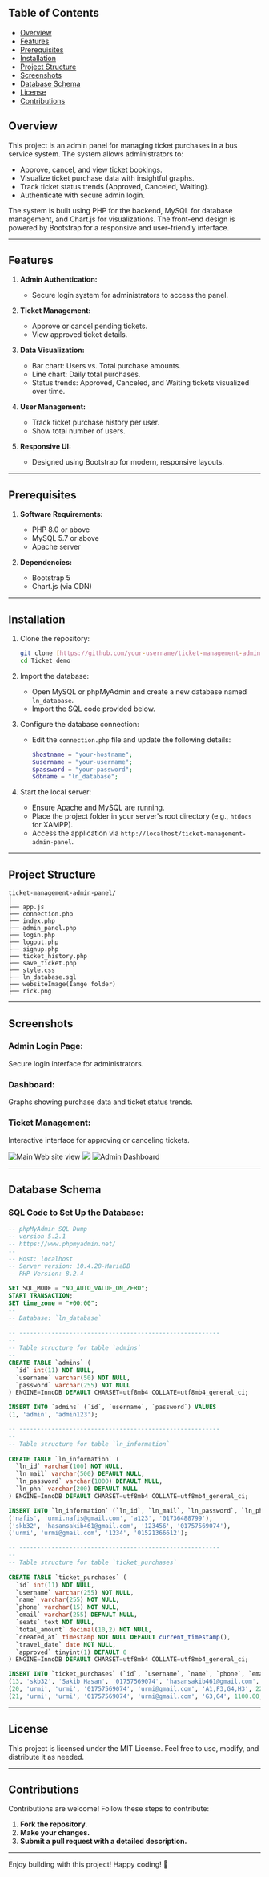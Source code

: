 
## Table of Contents

- [Overview](#overview)
- [Features](#features)
- [Prerequisites](#prerequisites)
- [Installation](#installation)
- [Project Structure](#project-structure)
- [Screenshots](#screenshots)
- [Database Schema](#database-schema)
- [License](#license)
- [Contributions](#contributions)


## Overview

This project is an admin panel for managing ticket purchases in a bus service system. The system allows administrators to:
- Approve, cancel, and view ticket bookings.
- Visualize ticket purchase data with insightful graphs.
- Track ticket status trends (Approved, Canceled, Waiting).
- Authenticate with secure admin login.

The system is built using PHP for the backend, MySQL for database management, and Chart.js for visualizations. The front-end design is powered by Bootstrap for a responsive and user-friendly interface.

---

## Features

1. **Admin Authentication:**
   - Secure login system for administrators to access the panel.

2. **Ticket Management:**
   - Approve or cancel pending tickets.
   - View approved ticket details.

3. **Data Visualization:**
   - Bar chart: Users vs. Total purchase amounts.
   - Line chart: Daily total purchases.
   - Status trends: Approved, Canceled, and Waiting tickets visualized over time.

4. **User Management:**
   - Track ticket purchase history per user.
   - Show total number of users.

5. **Responsive UI:**
   - Designed using Bootstrap for modern, responsive layouts.

---

## Prerequisites

1. **Software Requirements:**
   - PHP 8.0 or above
   - MySQL 5.7 or above
   - Apache server

2. **Dependencies:**
   - Bootstrap 5
   - Chart.js (via CDN)

---

## Installation

1. Clone the repository:

   ```bash
   git clone [https://github.com/your-username/ticket-management-admin-panel.git](https://github.com/skb461/Ticket_demo.git)
   cd Ticket_demo
   ```

2. Import the database:
   - Open MySQL or phpMyAdmin and create a new database named `ln_database`.
   - Import the SQL code provided below.

3. Configure the database connection:
   - Edit the `connection.php` file and update the following details:
     ```php
     $hostname = "your-hostname";
     $username = "your-username";
     $password = "your-password";
     $dbname = "ln_database";
     ```

4. Start the local server:
   - Ensure Apache and MySQL are running.
   - Place the project folder in your server's root directory (e.g., `htdocs` for XAMPP).
   - Access the application via `http://localhost/ticket-management-admin-panel`.

---

## Project Structure

```plaintext
ticket-management-admin-panel/
│
├── app.js
├── connection.php
├── index.php
├── admin_panel.php
├── login.php
├── logout.php
├── signup.php
├── ticket_history.php
├── save_ticket.php
├── style.css
├── ln_database.sql
├── websiteImage(Iamge folder) 
├── rick.png 
```

---

## Screenshots

### **Admin Login Page:**
Secure login interface for administrators.

### **Dashboard:**
Graphs showing purchase data and ticket status trends.

### **Ticket Management:**
Interactive interface for approving or canceling tickets.

![Main Web site view](image/2.png)
![ ](image/1.png)
![Admin Dashboard](image/3.png)

---

## Database Schema

### SQL Code to Set Up the Database:

```sql
-- phpMyAdmin SQL Dump
-- version 5.2.1
-- https://www.phpmyadmin.net/
--
-- Host: localhost
-- Server version: 10.4.28-MariaDB
-- PHP Version: 8.2.4

SET SQL_MODE = "NO_AUTO_VALUE_ON_ZERO";
START TRANSACTION;
SET time_zone = "+00:00";
--
-- Database: `ln_database`
--
-- --------------------------------------------------------
--
-- Table structure for table `admins`
--
CREATE TABLE `admins` (
  `id` int(11) NOT NULL,
  `username` varchar(50) NOT NULL,
  `password` varchar(255) NOT NULL
) ENGINE=InnoDB DEFAULT CHARSET=utf8mb4 COLLATE=utf8mb4_general_ci;

INSERT INTO `admins` (`id`, `username`, `password`) VALUES
(1, 'admin', 'admin123');

-- --------------------------------------------------------
--
-- Table structure for table `ln_information`
--
CREATE TABLE `ln_information` (
  `ln_id` varchar(100) NOT NULL,
  `ln_mail` varchar(500) DEFAULT NULL,
  `ln_password` varchar(1000) DEFAULT NULL,
  `ln_phn` varchar(200) DEFAULT NULL
) ENGINE=InnoDB DEFAULT CHARSET=utf8mb4 COLLATE=utf8mb4_general_ci;

INSERT INTO `ln_information` (`ln_id`, `ln_mail`, `ln_password`, `ln_phn`) VALUES
('nafis', 'urmi.nafis@gmail.com', 'a123', '01736488799'),
('skb32', 'hasansakib461@gmail.com', '123456', '01757569074'),
('urmi', 'urmi@gmail.com', '1234', '01521366612');

-- --------------------------------------------------------
--
-- Table structure for table `ticket_purchases`
--
CREATE TABLE `ticket_purchases` (
  `id` int(11) NOT NULL,
  `username` varchar(255) NOT NULL,
  `name` varchar(255) NOT NULL,
  `phone` varchar(15) NOT NULL,
  `email` varchar(255) DEFAULT NULL,
  `seats` text NOT NULL,
  `total_amount` decimal(10,2) NOT NULL,
  `created_at` timestamp NOT NULL DEFAULT current_timestamp(),
  `travel_date` date NOT NULL,
  `approved` tinyint(1) DEFAULT 0
) ENGINE=InnoDB DEFAULT CHARSET=utf8mb4 COLLATE=utf8mb4_general_ci;

INSERT INTO `ticket_purchases` (`id`, `username`, `name`, `phone`, `email`, `seats`, `total_amount`, `created_at`, `travel_date`, `approved`) VALUES
(13, 'skb32', 'Sakib Hasan', '01757569074', 'hasansakib461@gmail.com', 'A4', 550.00, '2024-11-18 22:56:08', '2024-11-22', 1),
(20, 'urmi', 'urmi', '01757569074', 'urmi@gmail.com', 'A1,F3,G4,H3', 2200.00, '2024-11-18 23:56:09', '2024-11-22', 0),
(21, 'urmi', 'urmi', '01757569074', 'urmi@gmail.com', 'G3,G4', 1100.00, '2024-11-19 00:16:35', '2024-11-22', 2);
```

---

## License

This project is licensed under the MIT License. Feel free to use, modify, and distribute it as needed.

---

## Contributions

Contributions are welcome! Follow these steps to contribute:
1. **Fork the repository.**
2. **Make your changes.**
3. **Submit a pull request with a detailed description.**

---

Enjoy building with this project! Happy coding! 🎉

